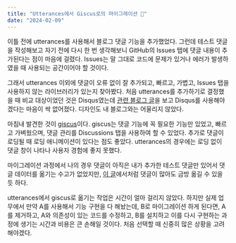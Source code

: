 ```yaml
---
title: "Utterances에서 Giscus로의 마이그레이션 💎"
date: "2024-02-09"
---
```


이틀 전에 utterances를 사용해서 블로그 댓글 기능을 추가했었다. 그런데 테스트 댓글을 작성해보고 자기 전에 다시 한 번 생각해보니 GitHub의 Issues 탭에 댓글 내용이 추가된다는 점이 마음에 걸렸다. Issues는 말 그대로 코드에 문제가 있거나 에러가 발생하였을 때 사용되는 공간이어야 할 것이다.

그래서 utterances 이외에 댓글이 오류 없이 잘 추가되고, 빠르고, 가볍고,  Issues 탭을 사용하지 않는 라이브러리가 있는지 찾아봤다. 처음 utterances를 추가하기로 결정했을 때 비교 대상이었던 것은 Disqus였는데 [관련 블로그 글](https://www.goohwan.net/entry/%EB%94%94%EC%8A%A4%EC%BB%A4%EC%8A%A4-%EB%8C%93%EA%B8%80%EC%B0%BD%EC%9D%98-%EA%B4%91%EA%B3%A0-%EC%97%86%EC%95%A0%EA%B8%B0how-To-Remove-Ads-on-Disqus)을 보고 Disqus를 사용해야겠다는 마음이 싹 없어졌다. 디자인도 내 블로그와는 어울리지 않았다.

마침내 발견한 것이 [giscus](https://github.com/giscus/giscus)이다. giscus는 댓글 기능에 꼭 필요한 기능만 있었고, 빠르고 가벼웠으며, 댓글 관리를 Discussions 탭을 사용하여 할 수 있었다. 추가로 댓글이 로딩될 때 로딩 애니메이션이 있다는 점도 좋았다. utterances의 경우에는 로딩 없이 댓글 창이 나타나 사용자 경험에 좋지 못했다.

마이그레이션 과정에서 나의 경우 댓글이 아직은 내가 추가한 테스트 댓글만 있어서 댓글 데이터를 옮기는 수고가 없었지만, [이 글](https://jojoldu.tistory.com/704)에서처럼 댓글이 많아도 금방 옮길 수 있을 듯 하다.

utterances에서 giscus로 옮기는 작업은 시간이 얼마 걸리지 않았다. 하지만 실제 업무에서 만약 A를 사용해서 기능 구현을 다 해놨는데, B로 마이그레이션 하게 된다면, A를 제거하고, A와 의존성이 있는 코드를 수정하고, B를 설치하고 이를 다시 구현하는 과정에 생기는 시간과 비용은 큰 손해일 것이다. 처음 선택할 때 신중히 많은 상황을 고려해야겠다.
